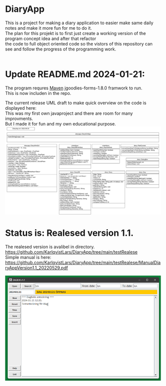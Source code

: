 # DiaryApp
This is a project for making a diary application to easier make same daily notes and make it more fun for me to do it.</br>
The plan for this projekt is to first just create a working version of the program concept idea and after that refactor </br>
the code to full object oriented code so the vistors of this repository can see and follow the progress of the programming work.</br>
</br>
# Update README.md 2024-01-21:</br>
The program requres [Maven](https://central.sonatype.com/artifact/com.jgoodies/jgoodies-forms/1.8.0?smo=true) jgoodies-forms-1.8.0 framwork to run. </br>
This is now includen in the repo.</br>

The current release UML draft to make quick overview on the code is displayed here:</br>
This was my first own javaproject and there are room for many improvments. </br>
But I made it for fun and my own educational purpose.</br>
![UML DiaryApp](/UML_DiaryApp20220620.png)
</br>
# Status is: Realesed version 1.1.
The realesed version is avalibel in directory.</br>
https://github.com/KarlqvistLars/DiaryApp/tree/main/testRealese</br>
Simple manual is here:</br>
https://github.com/KarlqvistLars/DiaryApp/tree/main/testRealese/ManualDiaryAppVersion1.1_20220529.pdf
</br></br>
![alt text](/pics/diaryAppGUIv3.png)
